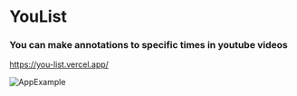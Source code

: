 # YouList
### You can make annotations to specific times in youtube videos

https://you-list.vercel.app/

![AppExample](https://user-images.githubusercontent.com/17049866/113509117-32e58600-952a-11eb-9ddb-7115ee8e2e2a.png)
